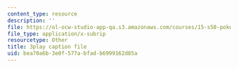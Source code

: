 ```yaml
---
content_type: resource
description: ''
file: https://ol-ocw-studio-app-qa.s3.amazonaws.com/courses/15-s50-poker-theory-and-analytics-january-iap-2015/bea70a6b3e0f577abfadb6999162d85a_LCoPLFaeq0U.vtt
file_type: application/x-subrip
resourcetype: Other
title: 3play caption file
uid: bea70a6b-3e0f-577a-bfad-b6999162d85a
---
```

